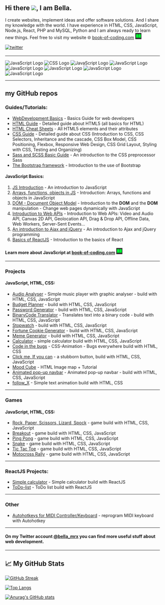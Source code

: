  ## Hi there <img src="https://raw.githubusercontent.com/MartinHeinz/MartinHeinz/master/wave.gif" width="20px">, I am Bella.
 
 I create websites, implement ideas and offer software solutions. And I share my knowledge with the world. I have experience in HTML, CSS, JavaScript, Node.js, React, PHP and MySQL, Python and I am always ready to learn new things. Feel free to visit my website :globe_with_meridians: [book-of-coding.com](https://book-of-coding.com/) <img src="images/favicon-256x256.png" width="20px" style="top:15px">


<a href="https://twitter.com/bella_mrx" target="_blank">
<img src=https://img.shields.io/badge/twitter-%2300acee.svg?&style=for-the-badge&logo=twitter&logoColor=white alt=twitter style="margin-bottom: 5px;" />
</a>

 ---
 
  <img src="https://cdn.worldvectorlogo.com/logos/html-1.svg" alt="JavaScript Logo" width="50" height="50"/>  <img src="https://cdn.worldvectorlogo.com/logos/css-3.svg" alt="CSS Logo" width="50" height="50"/>
  <img src="https://cdn.worldvectorlogo.com/logos/javascript-1.svg" alt="JavaScript Logo" width="50" height="50"/> <img src="https://cdn.worldvectorlogo.com/logos/nodejs-2.svg" alt="JavaScript Logo" width="50" height="50"/> <img src="https://cdn.worldvectorlogo.com/logos/react-2.svg" alt="JavaScript Logo" width="50" height="50"/> <img src="https://www.php.net/images/logos/new-php-logo.svg" alt="JavaScript Logo" width="60" height="60"/> <img src="https://cdn.worldvectorlogo.com/logos/mysql-3.svg" alt="JavaScript Logo" width="50" height="50"/> <img src="https://cdn.worldvectorlogo.com/logos/python-4.svg" alt="JavaScript Logo" width="50" height="50"/>

 ---

 ## my GitHub repos
 ### Guides/Tutorials:
   - [WebDevelopment Basics](https://github.com/BellaMrx/WebDevelopment_Basics) - Basics Guide for web developers
   - [HTML Guide](https://github.com/BellaMrx/HTML_Guide) - Detailed guide about HTML5 (all basics for HTML)
   - [HTML Cheat Sheets](https://github.com/BellaMrx/HTML_Cheat_Sheets) - All HTML5 elements and their attributes
   - [CSS Guide](https://github.com/BellaMrx/CSS_Guide) - Detailed guide about CSS (Introduction to CSS, CSS Selectors, Inheritance and the cascade, CSS Box Model, CSS Positioning, Flexbox, Responsive Web Design, CSS Grid Layout, Styling with CSS, Testing and Organizing) 
   - [Sass and SCSS Basic Guide](https://github.com/BellaMrx/Sass_and_SCSS) - An introduction to the CSS preprocessor Sass
   - [The Bootstrap framework](https://github.com/BellaMrx/The_Bootstrap_framework) - Introduction to the use of Bootstrap 

 #### JavaScript Basics:
   1. [JS Introduction](https://github.com/BellaMrx/JS_introduction) - An introduction to JavaScript
   2. [Arrays, functions, objects in JS](https://github.com/BellaMrx/Arrays_functions_objects_in_JS) - Introduction: Arrays, functions and objects in JavaScript
   3. [DOM - Document Object Model](https://github.com/BellaMrx/DOM_Document-Object-Model) - Introduction to the **DOM** and the **DOM** manipulation - Change web pages dynamically with JavaScript
   4. [Introduction to Web APIs](https://github.com/BellaMrx/JavaScript_Introduction-To-Web-APIs) - Introduction to Web APIs: Video and Audio API, Canvas 2D API, Geolocation API, Drag & Drop API, Offline Data, Web Workers, Server-Sent Events...
   5. [An introduction to Ajax and jQuery](https://github.com/BellaMrx/JavaScript_Introduction_to_Ajax_and_jQuery) - An introduction to Ajax and jQuery programming   
   6. [Basics of ReactJS](https://github.com/BellaMrx/Basics_of_React) - Introduction to the basics of React

 #### Learn more about JavaScript at [book-of-coding.com](https://book-of-coding.com/) <img src="images/favicon-256x256.png" width="20px">
 ---

 ### Projects 
 #### JavaScript, HTML, CSS:
   - [Audio Analyser](https://github.com/BellaMrx/audio_analyser) - Simple music player with graphic analyser - build with HTML, CSS, JavaScript
   - [Budget Planner](https://github.com/BellaMrx/Budget_Planner) - build with HTML, CSS, JavaScript   
   - [Password Generator](https://github.com/Projects-Games-HTML-CSS-JS/Password_Generator) - build with HTML, CSS, JavaScript
   - [BinaryCode Translator](https://github.com/Projects-Games-HTML-CSS-JS/Binary_Translator) - Translates text into a binary code - build with HTML, CSS, JavaScript
   - [Stopwatch](https://github.com/BellaMrx/Stopwatch) - build with HTML, CSS, JavaScript
   - [Fortune Cookie Generator](https://github.com/BellaMrx/Fortune_Cookie_Generator) - build with HTML, CSS, JavaScript 
   - [Meme Generator](https://github.com/BellaMrx/Meme_Generator) - build with HTML, CSS, JavaScript
   - [Calculator](https://github.com/Projects-Games-HTML-CSS-JS/Calculator_simple) - simple calculator build with HTML, CSS, JavaScript
   - [Code in the bugs](https://github.com/BellaMrx/Code_in_the_bugs) - CSS-Animation - Bugs everywhere build with HTML, CSS
   - [Click me, If you can](https://github.com/BellaMrx/Click-me_If-you-can) - a stubborn button, build with HTML, CSS, JavaScript
   - [Mood Cube](https://github.com/Projects-Games-HTML-CSS-JS/Mood_Cube) - HTML Image map + Tutorial
   - [Animated pop-up navbar](https://github.com/BellaMrx/animated_pop-up_navbar) - Animated pop-up navbar - build with HTML, CSS, JavaScript
   - [follow_X](https://github.com/BellaMrx/follow_X) - Simple text animation build with HTML, CSS

 ---

 ### Games
 #### JavaScript, HTML, CSS:
   - [Rock, Paper, Scissors, Lizard, Spock](https://github.com/BellaMrx/rock_paper_scissor_lizard_spock) - game build with HTML, CSS, JavaScript
   - [Breakout](https://github.com/Projects-Games-HTML-CSS-JS/Breakout) - game build with HTML, CSS, JavaScript 
   - [Ping Pong](https://github.com/Projects-Games-HTML-CSS-JS/Ping-Pong) -  game build with HTML, CSS, JavaScript 
   - [Snake](https://github.com/Projects-Games-HTML-CSS-JS/Snake) - game build with HTML, CSS, JavaScript 
   - [Tic Tac Toe](https://github.com/Projects-Games-HTML-CSS-JS/Tic_Tac_Toe) - game build with HTML, CSS, JavaScript
   - [Motocross Rally](https://github.com/BellaMrx/Motocross_Rally) - game build with HTML, CSS, JavaScript 

 ---

 ### ReactJS Projects:
   - [Simple calculator](https://github.com/BellaMrx/Calculator_React) - Simple calculator build with ReactJS
   - [ToDo-list](https://github.com/BellaMrx/ToDoList_React) - ToDo list build with ReactJS

 ---

 ### Other
   - [Autohotkeys for MIDI Controller/Keyboard](https://github.com/BellaMrx/Autohotkeys_for_MIDI_Keyboard) - reprogram MIDI keyboard with Autohotkey

 ---
 #### On my Twitter account [@bella_mrx](https://twitter.com/bella_mrx) you can find more useful stuff about web development.
 ---

 ## &#x1f4c8; My GitHub Stats

 [![GitHub Streak](https://streak-stats.demolab.com?user=BellaMrx&theme=gotham&locale=de)](https://git.io/streak-stats)


 [![Top Langs](https://github-readme-stats.vercel.app/api/top-langs/?username=BellaMrx&layout=compact&theme=gotham)](https://github.com/anuraghazra/github-readme-stats)


 [![Anurag's GitHub stats](https://github-readme-stats.vercel.app/api?username=BellaMrx&show_icons=true&theme=gotham)](https://github.com/anuraghazra/github-readme-stats)

